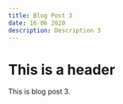 ```yaml
---
title: Blog Post 3
date: 16 06 2020
description: Description 3
---
```


# This is a header

This is blog post 3.
